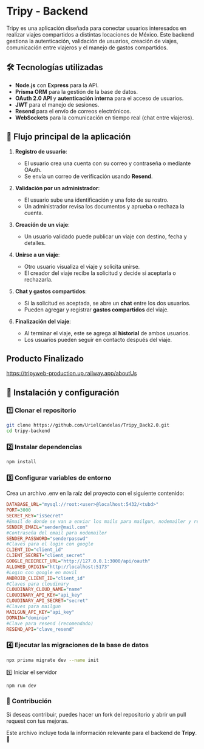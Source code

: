 # Tripy - Backend

Tripy es una aplicación diseñada para conectar usuarios interesados en realizar viajes compartidos a distintas locaciones de México. Este backend gestiona la autenticación, validación de usuarios, creación de viajes, comunicación entre viajeros y el manejo de gastos compartidos.

## 🛠️ Tecnologías utilizadas

- **Node.js** con **Express** para la API.
- **Prisma ORM** para la gestión de la base de datos.
- **OAuth 2.0 API** y **autenticación interna** para el acceso de usuarios.
- **JWT** para el manejo de sesiones.
- **Resend** para el envío de correos electrónicos.
- **WebSockets** para la comunicación en tiempo real (chat entre viajeros).

## 🔄 Flujo principal de la aplicación

1. **Registro de usuario**:  
   - El usuario crea una cuenta con su correo y contraseña o mediante OAuth.  
   - Se envía un correo de verificación usando **Resend**.  

2. **Validación por un administrador**:  
   - El usuario sube una identificación y una foto de su rostro.  
   - Un administrador revisa los documentos y aprueba o rechaza la cuenta.  

3. **Creación de un viaje**:  
   - Un usuario validado puede publicar un viaje con destino, fecha y detalles.  

4. **Unirse a un viaje**:  
   - Otro usuario visualiza el viaje y solicita unirse.  
   - El creador del viaje recibe la solicitud y decide si aceptarla o rechazarla.  

5. **Chat y gastos compartidos**:  
   - Si la solicitud es aceptada, se abre un **chat** entre los dos usuarios.  
   - Pueden agregar y registrar **gastos compartidos** del viaje.  

6. **Finalización del viaje**:  
   - Al terminar el viaje, este se agrega al **historial** de ambos usuarios.  
   - Los usuarios pueden seguir en contacto después del viaje.
  
## Producto Finalizado
https://tripyweb-production.up.railway.app/aboutUs

## 📌 Instalación y configuración

### 1️⃣ Clonar el repositorio
```sh
git clone https://github.com/UrielCandelas/Tripy_Back2.0.git
cd tripy-backend
```
### 2️⃣ Instalar dependencias
```sh
npm install
```
### 3️⃣ Configurar variables de entorno
Crea un archivo .env en la raíz del proyecto con el siguiente contenido:
```ini
DATABASE_URL="mysql://root:<user>@localhost:5432/<tubd>" 
PORT=3000 
SECRET_KEY="isSecret" 
#Email de donde se van a enviar los mails para mailgun, nodemailer y resend
SENDER_EMAIL="sender@mail.com" 
#Contraseña del email para nodemailer
SENDER_PASSWORD="senderpasswd" 
#Claves para el login con google
CLIENT_ID="client_id" 
CLIENT_SECRET="client_secret" 
GOOGLE_REDIRECT_URL="http://127.0.0.1:3000/api/oauth"
ALLOWED_ORIGIN="http://localhost:5173" 
#Login con google en movil
ANDROID_CLIENT_ID="client_id" 
#Claves para cloudinary
CLOUDINARY_CLOUD_NAME="name" 
CLOUDINARY_API_KEY="api_key" 
CLOUDINARY_API_SECRET="secret"
#Claves para mailgun
MAILGUN_API_KEY="api_key"
DOMAIN="dominio"
#Clave para resend (recomendado)
RESEND_API="clave_resend"
```
### 4️⃣ Ejecutar las migraciones de la base de datos
```sh
npx prisma migrate dev --name init
```
5️⃣ Iniciar el servidor
```sh
npm run dev
```
### 🤝 Contribución
Si deseas contribuir, puedes hacer un fork del repositorio y abrir un pull request con tus mejoras.

Este archivo incluye toda la información relevante para el backend de **Tripy**. 🚀
